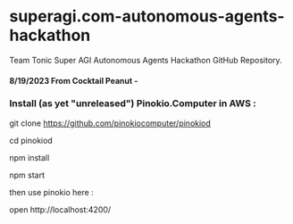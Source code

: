 # superagi.com-autonomous-agents-hackathon
Team Tonic Super AGI Autonomous Agents Hackathon GitHub Repository.

#### 8/19/2023 From Cocktail Peanut -

### Install (as yet "unreleased") Pinokio.Computer in AWS :

git clone https://github.com/pinokiocomputer/pinokiod

cd pinokiod

npm install

npm start

then use pinokio here : 

open http://localhost:4200/
